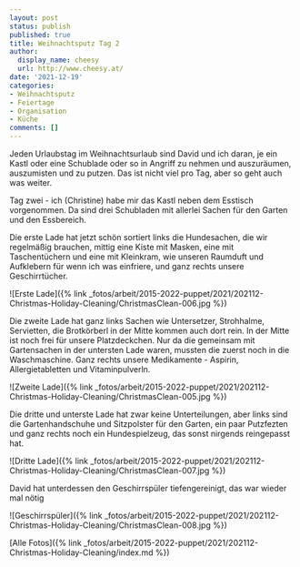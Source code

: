 ```yaml
---
layout: post
status: publish
published: true
title: Weihnachtsputz Tag 2
author:
  display_name: cheesy
  url: http://www.cheesy.at/
date: '2021-12-19'
categories:
- Weihnachtsputz
- Feiertage
- Organisation
- Küche
comments: []
---
```


Jeden Urlaubstag im Weihnachtsurlaub sind David und ich daran, je ein Kastl oder eine Schublade oder so in Angriff zu nehmen und auszuräumen, auszumisten und zu putzen. Das ist nicht viel pro Tag, aber so geht auch was weiter.

Tag zwei - ich (Christine) habe mir das Kastl neben dem Esstisch vorgenommen. Da sind drei Schubladen mit allerlei Sachen für den Garten und den Essbereich.

Die erste Lade hat jetzt schön sortiert links die Hundesachen, die wir regelmäßig brauchen, mittig eine Kiste mit Masken, eine mit Taschentüchern und eine mit Kleinkram, wie unseren Raumduft und Aufklebern für wenn ich was einfriere, und ganz rechts unsere Geschirrtücher.

![Erste Lade]({% link _fotos/arbeit/2015-2022-puppet/2021/202112-Christmas-Holiday-Cleaning/ChristmasClean-006.jpg %})

Die zweite Lade hat ganz links Sachen wie Untersetzer, Strohhalme, Servietten, die Brotkörberl in der Mitte kommen auch dort rein. In der Mitte ist noch frei für unsere Platzdeckchen. Nur da die gemeinsam mit Gartensachen in der untersten Lade waren, mussten die zuerst noch in die Waschmaschine. Ganz rechts unsere Medikamente - Aspirin, Allergietabletten und Vitaminpulverln.

![Zweite Lade]({% link _fotos/arbeit/2015-2022-puppet/2021/202112-Christmas-Holiday-Cleaning/ChristmasClean-005.jpg %})

Die dritte und unterste Lade hat zwar keine Unterteilungen, aber links sind die Gartenhandschuhe und Sitzpolster für den Garten, ein paar Putzfezten und ganz rechts noch ein Hundespielzeug, das sonst nirgends reingepasst hat.

![Dritte Lade]({% link _fotos/arbeit/2015-2022-puppet/2021/202112-Christmas-Holiday-Cleaning/ChristmasClean-007.jpg %})

David hat unterdessen den Geschirrspüler tiefengereinigt, das war wieder mal nötig

![Geschirrspüler]({% link _fotos/arbeit/2015-2022-puppet/2021/202112-Christmas-Holiday-Cleaning/ChristmasClean-008.jpg %})

[Alle Fotos]({% link _fotos/arbeit/2015-2022-puppet/2021/202112-Christmas-Holiday-Cleaning/index.md %})
